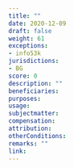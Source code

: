 ```yaml
---
title: ""
date: 2020-12-09 
draft: false
weight: 61
exceptions:
- info53k
jurisdictions:
- BG
score: 0
description: "" 
beneficiaries:
purposes: 
usage:
subjectmatter:
compensation:
attribution: 
otherConditions: 
remarks: ""
link: 
---
```

